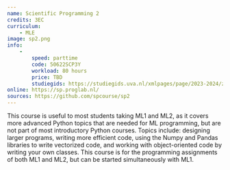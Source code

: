 ```yaml
---
name: Scientific Programming 2
credits: 3EC
curriculum:
    - MLE
image: sp2.png
info:
    -
        speed: parttime
        code: 50622SCP3Y
        workload: 80 hours
        price: TBD
        studiegids: https://studiegids.uva.nl/xmlpages/page/2023-2024/zoek-vak/vak/109961
online: https://sp.proglab.nl/
sources: https://github.com/spcourse/sp2
---
```


This course is useful to most students taking ML1 and ML2, as it covers more advanced Python topics that are needed for ML programming, but are not part of most introductory Python courses. Topics include: designing larger programs, writing more efficient code, using the Numpy and Pandas libraries to write vectorized code, and working with object-oriented code by writing your own classes. This course is for the programming assignments of both ML1 and ML2, but can be started simultaneously with ML1.
